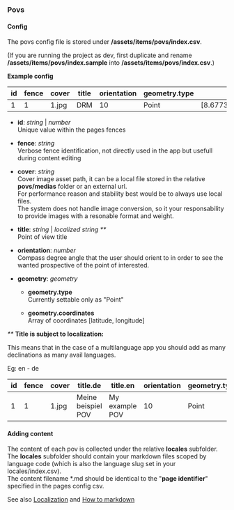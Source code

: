 ### Povs

#### Config

The povs config file is stored under **/assets/items/povs/index.csv**.

(If you are running the project as dev, first duplicate and rename **/assets/items/povs/index.sample** into **/assets/items/povs/index.csv**.)

**Example config**

| id  | fence | cover | title | orientation | geometry.type | geometry.coordinates                  |
| --- | ----- | ----- | ----- | ----------- | ------------- | ------------------------------------- |
| 1   | 1     | 1.jpg | DRM   | 10          | Point         | [8.67731489889593,50.111175669006855] |

- **id**: _string_ | _number_ \
  Unique value within the pages fences

- **fence**: _string_ \
  Verbose fence identification, not directly used in the app but usefull during content editing

- **cover**: _string_ \
  Cover image asset path, it can be a local file stored in the relative **povs/medias** folder or an external url.\
  For performance reason and stability best would be to always use local files.\
  The system does not handle image conversion, so it your responsability to provide images with a resonable format and weight.

- **title**: _string_ | _localized string_ _\*\*_ \
  Point of view title

- **orientation**: _number_ \
  Compass degree angle that the user should orient to in order to see the wanted prospective of the point of interested.

- **geometry**: _geometry_

  - **geometry.type** \
    Currently settable only as "Point"

  - **geometry.coordinates** \
    Array of coordinates [latitude, longitude]

_\*\*_ **Title is subject to localization:**

This means that in the case of a multilanguage app you should add as many declinations as many avail languages.

Eg: en - de

| id  | fence | cover | title.de           | title.en       | orientation | geometry.type | geometry.coordinates                  |
| --- | ----- | ----- | ------------------ | -------------- | ----------- | ------------- | ------------------------------------- |
| 1   | 1     | 1.jpg | Meine beispiel POV | My example POV | 10          | Point         | [8.67731489889593,50.111175669006855] |

#### Adding content

The content of each pov is collected under the relative **locales** subfolder.\
The **locales** subfolder should contain your markdown files scoped by language code (which is also the language slug set in your locales/index.csv).\
The content filename \*.md should be identical to the "**page identifier**" specified in the pages config csv.

See also [Localization](/reference/localization/index.md) and [How to markdown](/reference/markdown/index.md)
